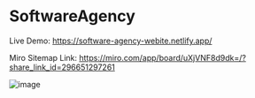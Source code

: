 # SoftwareAgency
Live Demo: 
https://software-agency-webite.netlify.app/

Miro Sitemap Link: 
https://miro.com/app/board/uXjVNF8d9dk=/?share_link_id=296651297261

![image](https://github.com/imFaizanArif/SoftwareAgency/assets/65083993/9a5057a1-818f-4e21-8003-ab5a1313e5c9)
